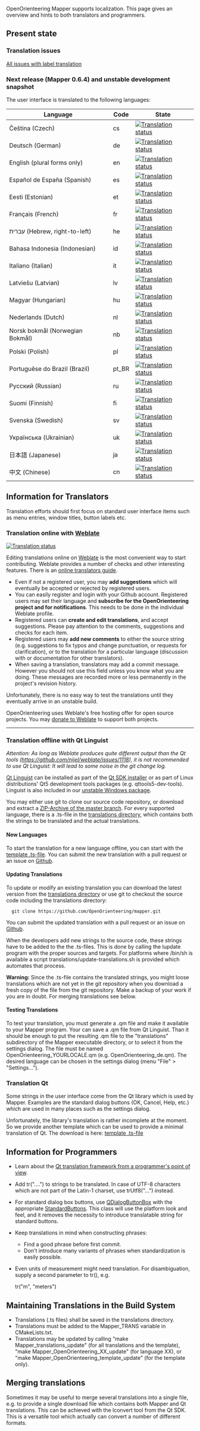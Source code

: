 OpenOrienteering Mapper supports localization. This page gives an overview and hints to both translators and programmers. 


## Present state

### Translation issues

[All issues with label translation](https://github.com/OpenOrienteering/mapper/labels/translations)

### Next release (Mapper 0.6.4) and unstable development snapshot

The user interface is translated to the following languages:

| Language | Code | State |
| -------- | ---- | ----- |
| Čeština (Czech) | cs | [![Translation status](https://hosted.weblate.org/widgets/openorienteering/cd/svg-badge.svg)](https://hosted.weblate.org/projects/openorienteering/mapper/cs/) |
| Deutsch (German) | de | [![Translation status](https://hosted.weblate.org/widgets/openorienteering/de/svg-badge.svg)](https://hosted.weblate.org/projects/openorienteering/mapper/de/) |
| English (plural forms only) | en | [![Translation status](https://hosted.weblate.org/widgets/openorienteering/en/svg-badge.svg)](https://hosted.weblate.org/projects/openorienteering/mapper/en/) |
| Español de España (Spanish) | es | [![Translation status](https://hosted.weblate.org/widgets/openorienteering/es/svg-badge.svg)](https://hosted.weblate.org/projects/openorienteering/mapper/es/) |
| Eesti (Estonian) | et | [![Translation status](https://hosted.weblate.org/widgets/openorienteering/et/svg-badge.svg)](https://hosted.weblate.org/projects/openorienteering/mapper/et/) |
| Français (French) | fr | [![Translation status](https://hosted.weblate.org/widgets/openorienteering/fr/svg-badge.svg)](https://hosted.weblate.org/projects/openorienteering/mapper/fr/) |
| עברית (Hebrew, right-to-left) | he | [![Translation status](https://hosted.weblate.org/widgets/openorienteering/he/svg-badge.svg)](https://hosted.weblate.org/projects/openorienteering/mapper/he/) |
| Bahasa Indonesia (Indonesian) | id | [![Translation status](https://hosted.weblate.org/widgets/openorienteering/id/svg-badge.svg)](https://hosted.weblate.org/projects/openorienteering/mapper/id/) |
| Italiano (Italian) | it | [![Translation status](https://hosted.weblate.org/widgets/openorienteering/it/svg-badge.svg)](https://hosted.weblate.org/projects/openorienteering/mapper/it/) |
| Latviešu (Latvian) | lv | [![Translation status](https://hosted.weblate.org/widgets/openorienteering/lv/svg-badge.svg)](https://hosted.weblate.org/projects/openorienteering/mapper/lv/) |
| Magyar (Hungarian) | hu | [![Translation status](https://hosted.weblate.org/widgets/openorienteering/hu/svg-badge.svg)](https://hosted.weblate.org/projects/openorienteering/mapper/hu/) |
| Nederlands (Dutch) | nl | [![Translation status](https://hosted.weblate.org/widgets/openorienteering/nl/svg-badge.svg)](https://hosted.weblate.org/projects/openorienteering/mapper/nl/) |
| Norsk bokmål (Norwegian Bokmål) | nb | [![Translation status](https://hosted.weblate.org/widgets/openorienteering/nb/svg-badge.svg)](https://hosted.weblate.org/projects/openorienteering/mapper/nb/) |
| Polski (Polish) | pl | [![Translation status](https://hosted.weblate.org/widgets/openorienteering/pl/svg-badge.svg)](https://hosted.weblate.org/projects/openorienteering/mapper/pl/) |
| Portuguêse do Brazil (Brazil) | pt_BR | [![Translation status](https://hosted.weblate.org/widgets/openorienteering/pt_BR/svg-badge.svg)](https://hosted.weblate.org/projects/openorienteering/mapper/pt_BR/) |
| Русский (Russian) | ru | [![Translation status](https://hosted.weblate.org/widgets/openorienteering/ru/svg-badge.svg)](https://hosted.weblate.org/projects/openorienteering/mapper/ru/) |
| Suomi (Finnish) | fi | [![Translation status](https://hosted.weblate.org/widgets/openorienteering/fi/svg-badge.svg)](https://hosted.weblate.org/projects/openorienteering/mapper/fi/) |
| Svenska (Swedish) | sv | [![Translation status](https://hosted.weblate.org/widgets/openorienteering/sv/svg-badge.svg)](https://hosted.weblate.org/projects/openorienteering/mapper/sv/) |
| Українська (Ukrainian) | uk | [![Translation status](https://hosted.weblate.org/widgets/openorienteering/uk/svg-badge.svg)](https://hosted.weblate.org/projects/openorienteering/mapper/uk/) |
| 日本語 (Japanese) | ja | [![Translation status](https://hosted.weblate.org/widgets/openorienteering/ja/svg-badge.svg)](https://hosted.weblate.org/projects/openorienteering/mapper/ja/) |
| 中文 (Chinese) | cn | [![Translation status](https://hosted.weblate.org/widgets/openorienteering/zh_CN/svg-badge.svg)](https://hosted.weblate.org/projects/openorienteering/mapper/zh_CN/) |


## Information for Translators

Translation efforts should first focus on standard user interface items such as menu entries, window titles, button labels etc. 

### Translation online with [Weblate](https://hosted.weblate.org/engage/openorienteering/)

<a href="https://hosted.weblate.org/engage/openorienteering/">
<img src="https://hosted.weblate.org/widgets/openorienteering/-/287x66-grey.png" alt="Translation status" />
</a>

Editing translations online on [Weblate](https://hosted.weblate.org/projects/openorienteering/mapper/) is the most convenient way to start contributing. Weblate provides a number of checks and other interesting features. There is an [online translators guide](https://docs.weblate.org/en/latest/user/).

 * Even if not a registered user, you may **add suggestions** which will eventually be accepted or rejected by registered users.
 * You can easily register and login with your Github account. Registered users may set their language and **subscribe for the OpenOrienteering project and for notifications**. This needs to be done in the individual Weblate profile.
 * Registered users can **create and edit translations**, and accept suggestions. Please pay attention to the comments, suggestions and checks for each item.
 * Registered users may **add new comments** to either the source string (e.g. suggestions to fix typos and change punctuation, or requests for clarification), or to the translation for a particular language (discussion with or documentation for other translators).
 * When saving a translation, translators may add a commit message. However you should not use this field unless you know what you are doing. These messages are recorded more or less permanently in the project's revision history.

Unfortunately, there is no easy way to test the translations until they eventually arrive in an unstable build.

OpenOrienteering uses Weblate's free hosting offer for open source projects. You may [donate to Weblate](https://weblate.org/donate/) to support both projects.

----

### Translation offline with Qt Linguist

*Attention: As long as Weblate produces quite different output than the Qt tools (https://github.com/nijel/weblate/issues/1118), it is not recommended to use Qt Linguist: It will lead to some noise in the git change log.*

[Qt Linguist](http://doc.qt.io/qt-5/linguist-translators.html) can be installed as part of the [Qt SDK installer](http://www.qt.io/download-open-source/) or as part of Linux distributions' Qt5 development tools packages (e.g. qttools5-dev-tools). Linguist is also included in our [unstable Windows package](http://download.opensuse.org/repositories/home:/dg0yt/Windows/).

You may either use git to clone our source code repository, or download and extract a [ZIP-Archive of the master branch](https://github.com/OpenOrienteering/mapper/archive/master.zip). For every supported language, there is a .ts-file in the [translations directory](https://github.com/OpenOrienteering/mapper/tree/master/translations/), which contains both the strings to be translated and the actual translations. 

#### New Languages

To start the translation for a new language offline, you can start with the [template .ts-file](https://raw.githubusercontent.com/OpenOrienteering/mapper/master/translations/OpenOrienteering_template.ts). You can submit the new translation with a pull request or an issue on [Github](https://github.com/OpenOrienteering/mapper/). 

#### Updating Translations

To update or modify an existing translation you can download the latest version from the [translations directory](https://github.com/OpenOrienteering/mapper/tree/master/translations/) or use git to checkout the source code including the translations directory: 

      git clone https://github.com/OpenOrienteering/mapper.git

You can submit the updated translation with a pull request or an issue on [Github](https://github.com/OpenOrienteering/mapper/). 

When the developers add new strings to the source code, these strings have to be added to the the .ts-files. This is done by calling the lupdate program with the proper sources and targets. For platforms where /bin/sh is available a script translations/update-translations.sh is provided which automates that process. 

**Warning:** Since the .ts-file contains the translated strings, you might loose translations which are not yet in the git repository when you download a fresh copy of the file from the git repository. Make a backup of your work if you are in doubt. For merging translations see below. 

#### Testing Translations

To test your translation, you must generate a .qm file and make it available to your Mapper program. Your can save a .qm file from Qt Linguist. Than it should be enough to put the resulting .qm file to the "translations" subdirectory of the Mapper executable directory, or to select it from the settings dialog. The file must be named OpenOrienteering_YOURLOCALE.qm (e.g. OpenOrienteering_de.qm). The desired language can be chosen in the settings dialog (menu "File" &gt; "Settings..."). 

### Translation Qt

Some strings in the user interface come from the Qt library which is used by Mapper. Examples are the standard dialog buttons (OK, Cancel, Help, etc.) which are used in many places such as the settings dialog. 

Unfortunately, the library's translation is rather incomplete at the moment. So we provide another template which can be used to provide a minimal translation of Qt. The download is here: [template .ts-file](https://github.com/OpenOrienteering/mapper/tree/master/translations/qt_template.ts?format=raw)

  


## Information for Programmers

  * Learn about the [Qt translation framework from a programmer's point of view](http://qt-project.org/doc/qt-5.0/qtlinguist/linguist-programmers.html). 
  * Add tr("....") to strings to be translated. In case of UTF-8 characters which are not part of the Latin-1 charset, use trUtf8("...") instead. 
  * For standard dialog box buttons, use [QDialogButtonBox](http://qt-project.org/doc/qt-5.0/qtwidgets/qdialogbuttonbox.html) with the appropriate [StandardButtons](http://qt-project.org/doc/qt-5.0/qtwidgets/qdialogbuttonbox.html#StandardButton-enum). This class will use the platform look and feel, and it removes the necessity to introduce translatable string for standard buttons. 
  * Keep translations in mind when constructing phrases: 
    * Find a good phrase before first commit. 
    * Don't introduce many variants of phrases when standardization is easily possible. 
  * Even units of measurement might need translation. For disambiguation, supply a second parameter to tr(), e.g. 
    
      tr("m", "meters")
    

## Maintaining Translations in the Build System

  * Translations (.ts files) shall be saved in the translations directory. 
  * Translations must be added to the Mapper_TRANS variable in CMakeLists.txt. 
  * Translations may be updated by calling "make Mapper_translations_update" (for all translations and the template), "make Mapper_OpenOrienteering_XX_update" (for language XX), or "make Mapper_OpenOrienteering_template_update" (for the template only). 

  


## Merging translations

Sometimes it may be useful to merge several translations into a single file, e.g. to provide a single download file which contains both Mapper and Qt translations. This can be achieved with the lconvert tool from the Qt SDK. This is a versatile tool which actually can convert a number of different formats. 
